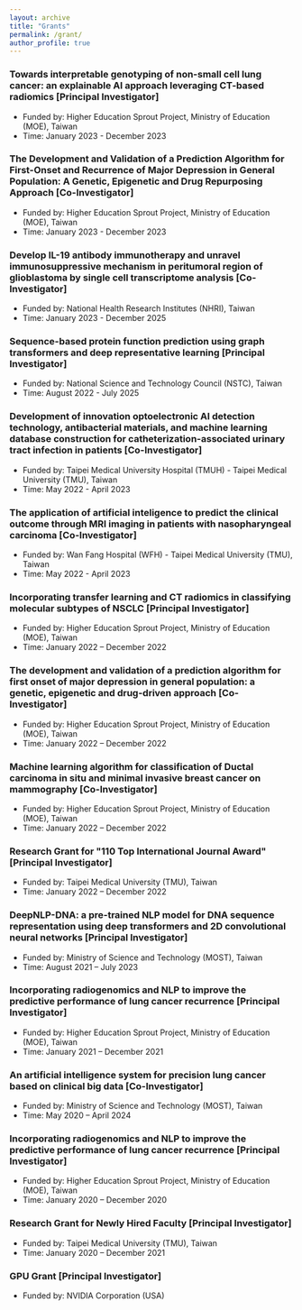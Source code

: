```yaml
---
layout: archive
title: "Grants"
permalink: /grant/
author_profile: true
---
```


### Towards interpretable genotyping of non-small cell lung cancer: an explainable AI approach leveraging CT-based radiomics [Principal Investigator]
* Funded by: Higher Education Sprout Project, Ministry of Education (MOE), Taiwan
* Time: January 2023 - December 2023

### The Development and Validation of a Prediction Algorithm for First-Onset and Recurrence of Major Depression in General Population: A Genetic, Epigenetic and Drug Repurposing Approach [Co-Investigator]
* Funded by: Higher Education Sprout Project, Ministry of Education (MOE), Taiwan
* Time: January 2023 - December 2023

### Develop IL-19 antibody immunotherapy and unravel immunosuppressive mechanism in peritumoral region of glioblastoma by single cell transcriptome analysis [Co-Investigator]
* Funded by: National Health Research Institutes (NHRI), Taiwan
* Time: January 2023 - December 2025

### Sequence-based protein function prediction using graph transformers and deep representative learning [Principal Investigator]
* Funded by: National Science and Technology Council (NSTC), Taiwan
* Time: August 2022 - July 2025

### Development of innovation optoelectronic AI detection technology, antibacterial materials, and machine learning database construction for catheterization-associated urinary tract infection in patients [Co-Investigator]
* Funded by: Taipei Medical University Hospital (TMUH) - Taipei Medical University (TMU), Taiwan
* Time: May 2022 - April 2023

### The application of artificial inteligence to predict the clinical outcome through MRI imaging in patients with nasopharyngeal carcinoma [Co-Investigator]
* Funded by: Wan Fang Hospital (WFH) - Taipei Medical University (TMU), Taiwan
* Time: May 2022 - April 2023

### Incorporating transfer learning and CT radiomics in classifying molecular subtypes of NSCLC [Principal Investigator]
* Funded by: Higher Education Sprout Project, Ministry of Education (MOE), Taiwan
* Time: January 2022 – December 2022

### The development and validation of a prediction algorithm for first onset of major depression in general population: a genetic, epigenetic and drug-driven approach [Co-Investigator]
* Funded by: Higher Education Sprout Project, Ministry of Education (MOE), Taiwan
* Time: January 2022 – December 2022

### Machine learning algorithm for classification of Ductal carcinoma in situ and minimal invasive breast cancer on mammography [Co-Investigator]
* Funded by: Higher Education Sprout Project, Ministry of Education (MOE), Taiwan
* Time: January 2022 – December 2022

### Research Grant for "110 Top International Journal Award" [Principal Investigator]
* Funded by: Taipei Medical University (TMU), Taiwan
* Time: January 2022 – December 2022

### DeepNLP-DNA: a pre-trained NLP model for DNA sequence representation using deep transformers and 2D convolutional neural networks [Principal Investigator]
* Funded by: Ministry of Science and Technology (MOST), Taiwan
* Time: August 2021 – July 2023

### Incorporating radiogenomics and NLP to improve the predictive performance of lung cancer recurrence [Principal Investigator]
* Funded by: Higher Education Sprout Project, Ministry of Education (MOE), Taiwan
* Time: January 2021 – December 2021

### An artificial intelligence system for precision lung cancer based on clinical big data [Co-Investigator]
* Funded by: Ministry of Science and Technology (MOST), Taiwan
* Time: May 2020 – April 2024
	
### Incorporating radiogenomics and NLP to improve the predictive performance of lung cancer recurrence [Principal Investigator]
* Funded by: Higher Education Sprout Project, Ministry of Education (MOE), Taiwan
* Time: January 2020 – December 2020
	
### Research Grant for Newly Hired Faculty [Principal Investigator]
* Funded by: Taipei Medical University (TMU), Taiwan
* Time: January 2020 – December 2021
	
### GPU Grant [Principal Investigator]
* Funded by: NVIDIA Corporation (USA)
